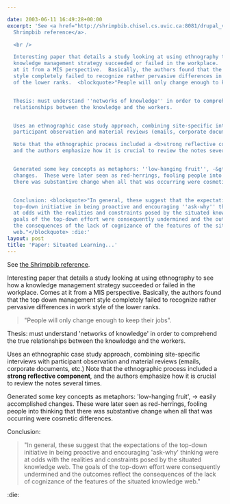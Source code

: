 ```yaml
---

date: 2003-06-11 16:49:28+00:00
excerpt: 'See <a href="http://shrimpbib.chisel.cs.uvic.ca:8081/drupal_viewrefs.jsp?frameId=journalarticle_14">the
  Shrimpbib reference</a>.

  <br />

  Interesting paper that details a study looking at using ethnography to see how a
  knowledge management strategy succeeded or failed in the workplace.  <!--break-->Comes
  at it from a MIS perspective.  Basically, the authors found that the top down management
  style completely failed to recognize rather pervasive differences in work style
  of the lower ranks.  <blockquote>"People will only change enough to keep their jobs".</blockquote>


  Thesis: must understand ''networks of knowledge'' in order to comprehend the true
  relationships between the knowledge and the workers.


  Uses an ethnographic case study approach, combining site-specific interviews with
  participant observation and material reviews (emails, corporate documents, etc.)

  Note that the ethnographic process included a <b>strong reflective component</b>,
  and the authors emphasize how it is crucial to review the notes several times.


  Generated some key concepts as metaphors: ''low-hanging fruit'', -&gt; easily accomplished
  changes.  These were later seen as red-herrings, fooling people into thinking that
  there was substantive change when all that was occurring were cosmetic differences.


  Conclusion: <blockquote>"In general, these suggest that the expectations of the
  top-down initiative in being proactive and encouraging ''ask-why'' thinking were
  at odds with the realities and constraints posed by the situated knowledge web.  The
  goals of the top-down effort were consequently undermined and the outcomes reflect
  the consequences of the lack of cognizance of the features of the situated knowledge
  web."</blockquote> :die:'
layout: post
title: 'Paper: Situated Learning...'
---
```


See [the Shrimpbib reference](http://shrimpbib.chisel.cs.uvic.ca:8081/drupal_viewrefs.jsp?frameId=journalarticle_14).
  

Interesting paper that details a study looking at using ethnography to see how a knowledge management strategy succeeded or failed in the workplace.  Comes at it from a MIS perspective.  Basically, the authors found that the top down management style completely failed to recognize rather pervasive differences in work style of the lower ranks.  

<blockquote>"People will only change enough to keep their jobs".</blockquote>



Thesis: must understand 'networks of knowledge' in order to comprehend the true relationships between the knowledge and the workers.

Uses an ethnographic case study approach, combining site-specific interviews with participant observation and material reviews (emails, corporate documents, etc.)
Note that the ethnographic process included a **strong reflective component**, and the authors emphasize how it is crucial to review the notes several times.

Generated some key concepts as metaphors: 'low-hanging fruit', -> easily accomplished changes.  These were later seen as red-herrings, fooling people into thinking that there was substantive change when all that was occurring were cosmetic differences.

Conclusion: 

<blockquote>"In general, these suggest that the expectations of the top-down initiative in being proactive and encouraging 'ask-why' thinking were at odds with the realities and constraints posed by the situated knowledge web.  The goals of the top-down effort were consequently undermined and the outcomes reflect the consequences of the lack of cognizance of the features of the situated knowledge web."</blockquote>

:die:
